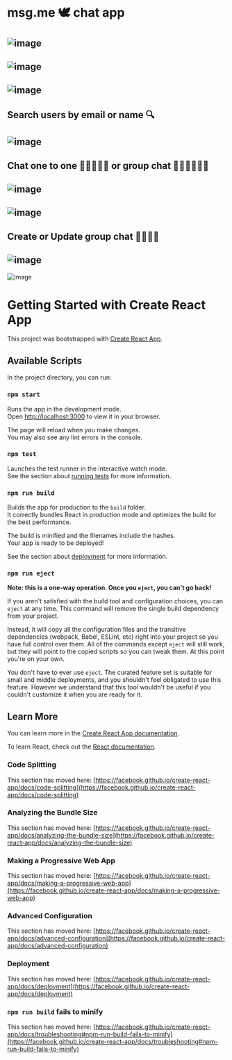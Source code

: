 # msg.me 🕊 chat app

## ![image](https://user-images.githubusercontent.com/70289645/156898036-55857000-e765-44f0-badd-e18545c88e98.png)

## ![image](https://user-images.githubusercontent.com/70289645/156898037-5da3e3b2-8a6c-4e39-9b92-d69d5e6957ca.png)

## ![image](https://user-images.githubusercontent.com/70289645/156898052-978124d2-7e31-4a9d-8b36-9fc094eed0c9.png)

## Search users by email or name 🔍

## ![image](https://user-images.githubusercontent.com/70289645/156898150-a0dba375-ce94-4958-92ca-d5f7d89459eb.png)

## Chat one to one 👨🏿‍🤝‍👨🏿 or group chat 👨‍👩‍👧‍👦🤙🏻

## ![image](https://user-images.githubusercontent.com/70289645/156898071-f7c04271-4836-441a-a1df-168a274a504a.png)

## ![image](https://user-images.githubusercontent.com/70289645/156898114-fceeadad-1ae7-409b-bbdd-bc0404d7660f.png)

## Create or Update group chat 👨‍👩‍👧‍👦

## ![image](https://user-images.githubusercontent.com/70289645/156898117-d753c23c-1d7c-4b21-9731-e25fc9c16d7b.png)

![image](https://user-images.githubusercontent.com/70289645/156898119-4e0a589a-ad95-4673-a9b9-4f2fb33f100c.png)

# Getting Started with Create React App

This project was bootstrapped with [Create React App](https://github.com/facebook/create-react-app).

## Available Scripts

In the project directory, you can run:

### `npm start`

Runs the app in the development mode.\
Open [http://localhost:3000](http://localhost:3000) to view it in your browser.

The page will reload when you make changes.\
You may also see any lint errors in the console.

### `npm test`

Launches the test runner in the interactive watch mode.\
See the section about [running tests](https://facebook.github.io/create-react-app/docs/running-tests) for more information.

### `npm run build`

Builds the app for production to the `build` folder.\
It correctly bundles React in production mode and optimizes the build for the best performance.

The build is minified and the filenames include the hashes.\
Your app is ready to be deployed!

See the section about [deployment](https://facebook.github.io/create-react-app/docs/deployment) for more information.

### `npm run eject`

**Note: this is a one-way operation. Once you `eject`, you can't go back!**

If you aren't satisfied with the build tool and configuration choices, you can `eject` at any time. This command will remove the single build dependency from your project.

Instead, it will copy all the configuration files and the transitive dependencies (webpack, Babel, ESLint, etc) right into your project so you have full control over them. All of the commands except `eject` will still work, but they will point to the copied scripts so you can tweak them. At this point you're on your own.

You don't have to ever use `eject`. The curated feature set is suitable for small and middle deployments, and you shouldn't feel obligated to use this feature. However we understand that this tool wouldn't be useful if you couldn't customize it when you are ready for it.

## Learn More

You can learn more in the [Create React App documentation](https://facebook.github.io/create-react-app/docs/getting-started).

To learn React, check out the [React documentation](https://reactjs.org/).

### Code Splitting

This section has moved here: [https://facebook.github.io/create-react-app/docs/code-splitting](https://facebook.github.io/create-react-app/docs/code-splitting)

### Analyzing the Bundle Size

This section has moved here: [https://facebook.github.io/create-react-app/docs/analyzing-the-bundle-size](https://facebook.github.io/create-react-app/docs/analyzing-the-bundle-size)

### Making a Progressive Web App

This section has moved here: [https://facebook.github.io/create-react-app/docs/making-a-progressive-web-app](https://facebook.github.io/create-react-app/docs/making-a-progressive-web-app)

### Advanced Configuration

This section has moved here: [https://facebook.github.io/create-react-app/docs/advanced-configuration](https://facebook.github.io/create-react-app/docs/advanced-configuration)

### Deployment

This section has moved here: [https://facebook.github.io/create-react-app/docs/deployment](https://facebook.github.io/create-react-app/docs/deployment)

### `npm run build` fails to minify

This section has moved here: [https://facebook.github.io/create-react-app/docs/troubleshooting#npm-run-build-fails-to-minify](https://facebook.github.io/create-react-app/docs/troubleshooting#npm-run-build-fails-to-minify)
